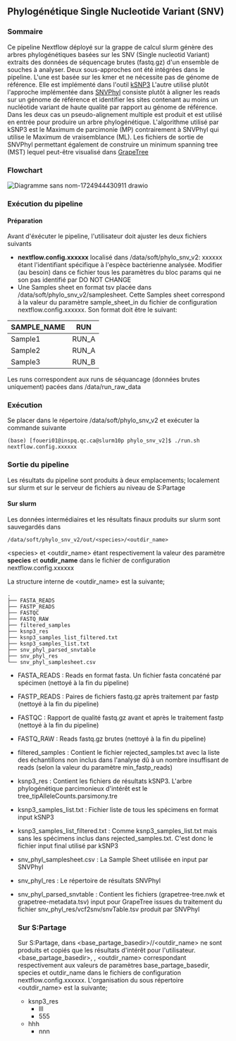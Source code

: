 ## Phylogénétique Single Nucleotide Variant (SNV)
### Sommaire
Ce pipeline Nextflow déployé sur la grappe de calcul slurm génère des arbres phylogénétiques basées sur les SNV (Single nucleotid Variant) extraits des données de séquencage brutes (fastq.gz) d'un ensemble de souches à analyser. Deux sous-approches ont été intégrées dans le pipeline.
L'une est basée sur les kmer et ne nécessite pas de génome de référence. Elle est implémenté dans l'outil [kSNP3](https://sourceforge.net/projects/ksnp/files/) L'autre utilisé plutôt l'approche implémentée dans [SNVPhyl](https://github.com/phac-nml/snvphylnfc?tab=readme-ov-file) consiste plutôt à aligner les reads sur un génome de référence et identifier les sites contenant au moins un nucléotide variant de haute qualité par rapport au génome de référence.  Dans les deux cas un pseudo-alignement multiple est produit et est utilisé en entrée pour produire un arbre phylogénétique. L'algorithme utilisé par kSNP3 est le Maximum de parcimonie (MP) contrairement à SNVPhyl qui utilise le Maximum de vraisemblance (ML). Les fichiers de sortie de SNVPhyl permettant également de construire un minimum spanning tree (MST) lequel peut-être visualisé dans [GrapeTree](https://github.com/achtman-lab/GrapeTree)

### Flowchart
![Diagramme sans nom-1724944430911 drawio](https://github.com/user-attachments/assets/d73d23b4-5533-4663-b008-d0e9c08702cf)

### Exécution du pipeline
#### Préparation
Avant d'éxécuter le pipeline, l'utilisateur doit ajuster les deux fichiers suivants
- __nextflow.config.xxxxxx__  localisé dans /data/soft/phylo_snv_v2: xxxxxx étant l'identifiant spécifique à l'espèce bactérienne analysée. Modifier (au besoin) dans ce fichier tous les paramètres du bloc params qui ne son pas identifié par DO NOT CHANGE
- Une Samples sheet en format tsv placée dans /data/soft/phylo_snv_v2/samplesheet. Cette Samples sheet correspond à la valeur du paramètre sample_sheet_in du fichier de configuration nextflow.config.xxxxxx. Son format doit être le suivant:

| SAMPLE_NAME    | RUN     |
| --------       | ------- |
| Sample1        | RUN_A   |
| Sample2        | RUN_A   |
| Sample3        | RUN_B   |

Les runs correspondent aux runs de séquancage (données brutes uniquement) pacées dans /data/run_raw_data

### Exécution
Se placer dans le répertoire /data/soft/phylo_snv_v2 et exécuter la commande suivante

```console
(base) [foueri01@inspq.qc.ca@slurm10p phylo_snv_v2]$ ./run.sh nextflow.config.xxxxxx
```
### Sortie du pipeline
Les résultats du pipeline sont produits à deux emplacements; localement sur slurm et sur le serveur de fichiers au niveau de S:Partage

#### Sur slurm
Les données intermédiaires et les résultats finaux produits sur slurm sont sauvegardés dans 
```console
/data/soft/phylo_snv_v2/out/<species>/<outdir_name>
```
 \<species> et <outdir_name> étant respectivement la valeur des paramètre __species__ et __outdir_name__ dans le fichier de configuration nextflow.config.xxxxxx

 La structure interne de <outdir_name> est la suivante;
 ```console
.
├── FASTA_READS
├── FASTP_READS
├── FASTQC
├── FASTQ_RAW
├── filtered_samples
├── ksnp3_res
├── ksnp3_samples_list_filtered.txt
├── ksnp3_samples_list.txt
├── snv_phyl_parsed_snvtable
├── snv_phyl_res
└── snv_phyl_samplesheet.csv
```
- FASTA_READS : Reads en format fasta. Un fichier fasta concaténé par spécimen (nettoyé à la fin du pipeline)
- FASTP_READS : Paires de fichiers fastq.gz après traitement par fastp (nettoyé à la fin du pipeline)
- FASTQC : Rapport de qualité fastq.gz avant et après le traitement fastp (nettoyé à la fin du pipeline)
- FASTQ_RAW : Reads fastq.gz brutes (nettoyé à la fin du pipeline)
- filtered_samples : Contient le fichier rejected_samples.txt avec la liste des échantillons non inclus dans l'analyse dû à un nombre insuffisant de reads (selon la valeur du paramètre min_fastp_reads)
- ksnp3_res : Contient les fichiers de résultats kSNP3. L'arbre phylogénétique parcimonieux d'intérêt est le tree_tipAlleleCounts.parsimony.tre
- ksnp3_samples_list.txt : Fichier liste de tous les spécimens en format input kSNP3
- ksnp3_samples_list_filtered.txt : Comme ksnp3_samples_list.txt mais sans les spécimens inclus dans rejected_samples.txt. C'est donc le fichier input final utilisé par kSNP3
- snv_phyl_samplesheet.csv : La Sample Sheet utilisée en input par SNVPhyl
- snv_phyl_res : Le répertoire de résultats SNVPhyl
- snv_phyl_parsed_snvtable : Contient les fichiers (grapetree-tree.nwk et grapetree-metadata.tsv) input pour GrapeTree issues du traitement du fichier snv_phyl_res/vcf2snv/snvTable.tsv produit par SNVPhyl

  ### Sur S:Partage
  Sur S:Partage, dans <base_partage_basedir>/<species>/<outdir_name> ne sont produits et copiés que les résultats d'intérêt pour l'utilisateur. <base_partage_basedir>, <species> , <outdir_name> correspondant respectivement aux valeurs de paramètres base_partage_basedir, species et outdir_name dans le fichiers de configuration nextflow.config.xxxxxx. L'organisation du sous répertoire <outdir_name> est la suivante;
  - ksnp3_res
    * lll
    * 555
  - hhh
    * nnn
      
  

